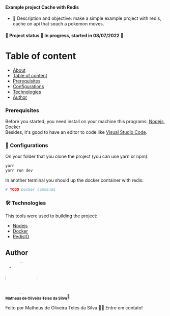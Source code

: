 #### Example project Cache with Redis

- 💬 Description and objective: make a simple example project with redis, cache on api that seach a pokemon moves.

#### 🚧 Project status 🚀 In progress, started in 08/07/2022 🚧

# Table of content

<!--ts-->

- [About](#description)
- [Table of content](#table-of-content)
- [Prerequisites](#prerequisites)
- [Configurations](#configurations)
- [Technologies](#technologies)
- [Author](#author)
  <!--te-->
  <br>

### Prerequisites

Before you started, you need install on your machine this programs: [Nodejs](https://nodejs.org/en/), [Docker](https://www.docker.com/products/docker-desktop/)<br>
Besides, it's good to have an editor to code like [Visual Studio Code](https://code.visualstudio.com/).

### 🎲 Configurations

On your folder that you clone the project (you can use yarn or npm):

```bash
yarn
yarn run dev
```

In another terminal you should up the docker container with redis:

```bash
# TODO Docker commands
```

### 🛠 Technologies

This tools were used to building the project:

- [Nodejs](https://nodejs.org/en/)
- [Docker](https://www.docker.com/products/docker-desktop/)
- [RedisIO](https://redis.io/)

## Author

<a href="https://www.linkedin.com/in/oliveiramatheux/">
<img style="border-radius: 50%;" src="https://media-exp2.licdn.com/dms/image/C4D03AQEN5MndpcR7Rg/profile-displayphoto-shrink_800_800/0/1613396219696?e=1662595200&v=beta&t=dyQ92-5EMXRrsZauDV90mWfc34ia0_F21DG79HvA478" width="100px;" alt=""/>
<br/>
<sub><b>Matheus de Oliveira Teles da Silva</b></sub></a>🚀

Feito por Matheus de Oliveira Teles da Silva 👋🏽 Entre em contato!
